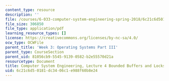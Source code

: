 ```yaml
---
content_type: resource
description: ''
file: /courses/6-033-computer-system-engineering-spring-2018/6c21c6d50181dc3406c1e988f60b8e24_MIT6_033S18lec4.pdf
file_size: 306850
file_type: application/pdf
learning_resource_types: []
license: https://creativecommons.org/licenses/by-nc-sa/4.0/
ocw_type: OCWFile
parent_title: 'Week 3: Operating Systems Part III'
parent_type: CourseSection
parent_uid: 81056cb9-5545-9139-0582-b2e55570d21a
resourcetype: Document
title: Computer System Engineering, Lecture 4 Bounded Buffers and Locks
uid: 6c21c6d5-0181-dc34-06c1-e988f60b8e24
---
```

